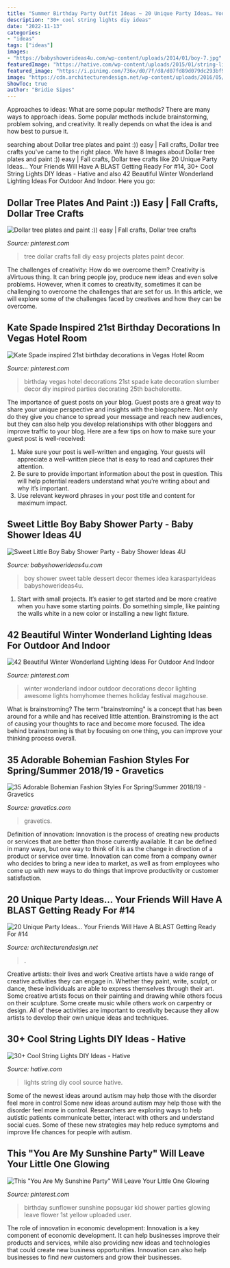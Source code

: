 ```yaml
---
title: "Summer Birthday Party Outfit Ideas ~ 20 Unique Party Ideas… Your Friends Will Have A Blast Getting Ready For #14"
description: "30+ cool string lights diy ideas"
date: "2022-11-13"
categories:
- "ideas"
tags: ["ideas"]
images:
- "https://babyshowerideas4u.com/wp-content/uploads/2014/01/boy-7.jpg"
featuredImage: "https://hative.com/wp-content/uploads/2015/01/string-lights-diy-ideas/7-string-lights-diy-ideas.jpg"
featured_image: "https://i.pinimg.com/736x/d0/7f/d8/d07fd89d079dc293bf9552d21726a23d.jpg"
image: "https://cdn.architecturendesign.net/wp-content/uploads/2016/05/AD-Unique-Party-Themes-15.jpg"
ShowToc: true
author: "Bridie Sipes"
---
```



Approaches to ideas: What are some popular methods?
There are many ways to approach ideas. Some popular methods include brainstorming, problem solving, and creativity. It really depends on what the idea is and how best to pursue it.

	

		
searching about Dollar tree plates and paint :)) easy | Fall crafts, Dollar tree crafts you've came to the right place. We have 8 Images about Dollar tree plates and paint :)) easy | Fall crafts, Dollar tree crafts like 20 Unique Party Ideas… Your Friends Will Have A BLAST Getting Ready For #14, 30+ Cool String Lights DIY Ideas - Hative and also 42 Beautiful Winter Wonderland Lighting Ideas For Outdoor And Indoor. Here you go:
		
    
## Dollar Tree Plates And Paint :)) Easy | Fall Crafts, Dollar Tree Crafts

<img loading=lazy src="https://i.pinimg.com/736x/9c/70/8a/9c708a069a1df715c874f5967c1562d9--fall-diy-tree-crafts.jpg" onerror="this.onerror=null;this.src='https://tse1.mm.bing.net/th?id=OIP.eNdyeNvKeM1vLVk6ccDPrQHaJ3&amp;pid=15.1';" alt="Dollar tree plates and paint :)) easy | Fall crafts, Dollar tree crafts">

_Source: pinterest.com_

>tree dollar crafts fall diy easy projects plates paint decor. 

	

The challenges of creativity: How do we overcome them?
Creativity is aVirtuous thing. It can bring people joy, produce new ideas and even solve problems. However, when it comes to creativity, sometimes it can be challenging to overcome the challenges that are set for us. In this article, we will explore some of the challenges faced by creatives and how they can be overcome.

    
## Kate Spade Inspired 21st Birthday Decorations In Vegas Hotel Room

<img loading=lazy src="https://i.pinimg.com/736x/b7/ab/8e/b7ab8e76d9370baf0dc52ed4fd1d1e4b--vegas-birthday--birthday.jpg" onerror="this.onerror=null;this.src='https://tse1.mm.bing.net/th?id=OIP.D-sc9YsrkunNRQwVEfBdIgHaJ3&amp;pid=15.1';" alt="Kate Spade inspired 21st birthday decorations in Vegas Hotel Room">

_Source: pinterest.com_

>birthday vegas hotel decorations 21st spade kate decoration slumber decor diy inspired parties decorating 25th bachelorette. 

	

The importance of guest posts on your blog.
Guest posts are a great way to share your unique perspective and insights with the blogosphere. Not only do they give you chance to spread your message and reach new audiences, but they can also help you develop relationships with other bloggers and improve traffic to your blog. Here are a few tips on how to make sure your guest post is well-received: 
1. Make sure your post is well-written and engaging. Your guests will appreciate a well-written piece that is easy to read and captures their attention. 
2. Be sure to provide important information about the post in question. This will help potential readers understand what you’re writing about and why it’s important. 
3. Use relevant keyword phrases in your post title and content for maximum impact.

    
## Sweet Little Boy Baby Shower Party - Baby Shower Ideas 4U

<img loading=lazy src="https://babyshowerideas4u.com/wp-content/uploads/2014/01/boy-7.jpg" onerror="this.onerror=null;this.src='https://tse1.mm.bing.net/th?id=OIP.MVWj2NpwcX1uJgAKscvu1QHaLH&amp;pid=15.1';" alt="Sweet Little Boy Baby Shower Party - Baby Shower Ideas 4U">

_Source: babyshowerideas4u.com_

>boy shower sweet table dessert decor themes idea karaspartyideas babyshowerideas4u. 

	

1. Start with small projects. It’s easier to get started and be more creative when you have some starting points. Do something simple, like painting the walls white in a new color or installing a new light fixture. 

    
## 42 Beautiful Winter Wonderland Lighting Ideas For Outdoor And Indoor

<img loading=lazy src="https://i.pinimg.com/736x/d0/7f/d8/d07fd89d079dc293bf9552d21726a23d.jpg" onerror="this.onerror=null;this.src='https://tse4.mm.bing.net/th?id=OIP.ZJ2M88AxQYrkGtI3DSFQQAHaLH&amp;pid=15.1';" alt="42 Beautiful Winter Wonderland Lighting Ideas For Outdoor And Indoor">

_Source: pinterest.com_

>winter wonderland indoor outdoor decorations decor lighting awesome lights homyhomee themes holiday festival magzhouse. 

	

What is brainstroming?
The term "brainstroming" is a concept that has been around for a while and has received little attention. Brainstroming is the act of causing your thoughts to race and become more focused. The idea behind brainstroming is that by focusing on one thing, you can improve your thinking process overall.

    
## 35 Adorable Bohemian Fashion Styles For Spring/Summer 2018/19 - Gravetics

<img loading=lazy src="https://www.gravetics.com/wp-content/uploads/2017/02/Boho-Chic-Bohemian-Style-Clothing-Dresses5.jpg" onerror="this.onerror=null;this.src='https://tse4.mm.bing.net/th?id=OIP.ECwiZa0tNePnrIAQXA8E3gHaL2&amp;pid=15.1';" alt="35 Adorable Bohemian Fashion Styles For Spring/Summer 2018/19 - Gravetics">

_Source: gravetics.com_

>gravetics. 

	

Definition of innovation:
Innovation is the process of creating new products or services that are better than those currently available. It can be defined in many ways, but one way to think of it is as the change in direction of a product or service over time. Innovation can come from a company owner who decides to bring a new idea to market, as well as from employees who come up with new ways to do things that improve productivity or customer satisfaction.

    
## 20 Unique Party Ideas… Your Friends Will Have A BLAST Getting Ready For #14

<img loading=lazy src="https://cdn.architecturendesign.net/wp-content/uploads/2016/05/AD-Unique-Party-Themes-15.jpg" onerror="this.onerror=null;this.src='https://tse2.mm.bing.net/th?id=OIP.sP-FfZeFwz4jsphQmNi8DgHaLG&amp;pid=15.1';" alt="20 Unique Party Ideas… Your Friends Will Have A BLAST Getting Ready For #14">

_Source: architecturendesign.net_

>. 

	

Creative artists: their lives and work
Creative artists have a wide range of creative activities they can engage in. Whether they paint, write, sculpt, or dance, these individuals are able to express themselves through their art. Some creative artists focus on their painting and drawing while others focus on their sculpture. Some create music while others work on carpentry or design. All of these activities are important to creativity because they allow artists to develop their own unique ideas and techniques.

    
## 30+ Cool String Lights DIY Ideas - Hative

<img loading=lazy src="https://hative.com/wp-content/uploads/2015/01/string-lights-diy-ideas/7-string-lights-diy-ideas.jpg" onerror="this.onerror=null;this.src='https://tse1.mm.bing.net/th?id=OIP.YEEweGHGFbA0n5-Bs02HpQHaLL&amp;pid=15.1';" alt="30+ Cool String Lights DIY Ideas - Hative">

_Source: hative.com_

>lights string diy cool source hative. 

	

Some of the newest ideas around autism may help those with the disorder feel more in control
Some new ideas around autism may help those with the disorder feel more in control. Researchers are exploring ways to help autistic patients communicate better, interact with others and understand social cues. Some of these new strategies may help reduce symptoms and improve life chances for people with autism.

    
## This &quot;You Are My Sunshine Party&quot; Will Leave Your Little One Glowing

<img loading=lazy src="https://i.pinimg.com/736x/43/10/fd/4310fdc0e7e8e75183aa4f66c974ae95.jpg" onerror="this.onerror=null;this.src='https://tse4.mm.bing.net/th?id=OIP.Vi6HFdHgF-Q2Lppx1WFEjgHaLH&amp;pid=15.1';" alt="This &quot;You Are My Sunshine Party&quot; Will Leave Your Little One Glowing">

_Source: pinterest.com_

>birthday sunflower sunshine popsugar kid shower parties glowing leave flower 1st yellow uploaded user. 

	

The role of innovation in economic development:
Innovation is a key component of economic development. It can help businesses improve their products and services, while also providing new ideas and technologies that could create new business opportunities. Innovation can also help businesses to find new customers and grow their businesses.

